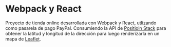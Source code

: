 # Webpack y React

Proyecto de tienda online desarrollada con Webpack y React, utlizando como pasarela de pago PayPal. Consumiendo la API de [Positioin Stack](https://positionstack.com/) para obtener la latitud y longitud de la dirección para luego renderizarla en un mapa de [Leaflet](https://react-leaflet.js.org/).
